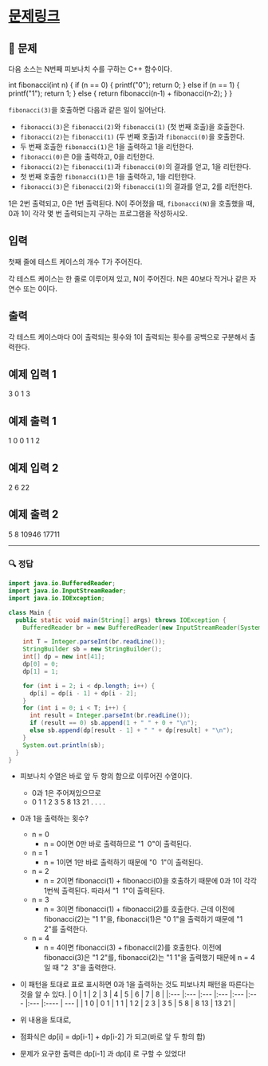 # [문제링크](https://www.acmicpc.net/problem/1003)

## 📝 문제

다음 소스는 N번째 피보나치 수를 구하는 C++ 함수이다.

int fibonacci(int n) {
    if (n == 0) {
        printf("0");
        return 0;
    } else if (n == 1) {
        printf("1");
        return 1;
    } else {
        return fibonacci(n‐1) + fibonacci(n‐2);
    }
}

`fibonacci(3)`을 호출하면 다음과 같은 일이 일어난다.

-   `fibonacci(3)`은 `fibonacci(2)`와 `fibonacci(1)` (첫 번째 호출)을 호출한다.
-   `fibonacci(2)`는 `fibonacci(1)` (두 번째 호출)과 `fibonacci(0)`을 호출한다.
-   두 번째 호출한 `fibonacci(1)`은 1을 출력하고 1을 리턴한다.
-   `fibonacci(0)`은 0을 출력하고, 0을 리턴한다.
-   `fibonacci(2)`는 `fibonacci(1)`과 `fibonacci(0)`의 결과를 얻고, 1을 리턴한다.
-   첫 번째 호출한 `fibonacci(1)`은 1을 출력하고, 1을 리턴한다.
-   `fibonacci(3)`은 `fibonacci(2)`와 `fibonacci(1)`의 결과를 얻고, 2를 리턴한다.

1은 2번 출력되고, 0은 1번 출력된다. N이 주어졌을 때, `fibonacci(N)`을 호출했을 때, 0과 1이 각각 몇 번 출력되는지 구하는 프로그램을 작성하시오.

## 입력

첫째 줄에 테스트 케이스의 개수 T가 주어진다.

각 테스트 케이스는 한 줄로 이루어져 있고, N이 주어진다. N은 40보다 작거나 같은 자연수 또는 0이다.

## 출력

각 테스트 케이스마다 0이 출력되는 횟수와 1이 출력되는 횟수를 공백으로 구분해서 출력한다.

## 예제 입력 1

3
0
1
3

## 예제 출력 1 

1 0
0 1
1 2

## 예제 입력 2

2
6
22

## 예제 출력 2 

5 8
10946 17711


---

### 🔍 정답

```java
import java.io.BufferedReader;
import java.io.InputStreamReader;
import java.io.IOException;

class Main {
  public static void main(String[] args) throws IOException {
    BufferedReader br = new BufferedReader(new InputStreamReader(System.in));

    int T = Integer.parseInt(br.readLine());
    StringBuilder sb = new StringBuilder();
    int[] dp = new int[41];
    dp[0] = 0;
    dp[1] = 1;

    for (int i = 2; i < dp.length; i++) {
      dp[i] = dp[i - 1] + dp[i - 2];
    }
    for (int i = 0; i < T; i++) {
      int result = Integer.parseInt(br.readLine());
      if (result == 0) sb.append(1 + " " + 0 + "\n");
      else sb.append(dp[result - 1] + " " + dp[result] + "\n");
    }
    System.out.println(sb);
  }
}
```
- 피보나치 수열은 바로 앞 두 항의 합으로 이루어진 수열이다.
	- 0과 1은 주어져있으므로
	- 0 1 1 2 3 5 8 13 21 . . . .
- 0과 1을 출력하는 횟수?
	- n = 0
		- n = 0이면 0만 바로 출력하므로 "1  0"이 출력된다.
	- n = 1
		- n = 1이면 1만 바로 출력하기 때문에 "0  1"이 출력된다.
	- n = 2
		- n = 2이면 fibonacci(1) + fibonacci(0)을 호출하기 때문에 0과 1이 각각 1번씩 출력된다. 따라서 "1  1"이 출력된다.
	- n = 3
		- n = 3이면 fibonacci(1) + fibonacci(2)를 호출한다. 근데 이전에 fibonacci(2)는 "1 1"을, fibonacci(1)은 "0 1"을 출력하기 때문에 "1  2"를 출력한다.
	- n = 4
		- n = 4이면 fibonacci(3) + fibonacci(2)를 호출한다. 이전에 fibonacci(3)은 "1 2"를, fibonacci(2)는 "1 1"을 출력했기 때문에 n = 4일 때 "2  3"을 출력한다.
- 이 패턴을 토대로 표로 표시하면 0과 1을 출력하는 것도 피보나치 패턴을 따른다는 것을 알 수 있다.
| 0   | 1   | 2   | 3   | 4   | 5   | 6   | 7    | 8   |
|:--- |:--- |:--- |:--- |:--- |:--- |:--- |:---- | --- |
| 1 0 | 0 1 | 1 1 | 1 2 | 2 3 | 3 5 | 5 8 | 8 13 | 13 21    |

- 위 내용을 토대로,
- 점화식은 dp[i] = dp[i-1] + dp[i-2] 가 되고(바로 앞 두 항의 합)
- 문제가 요구한 출력은 dp[i-1] 과 dp[i] 로 구할 수 있었다!
